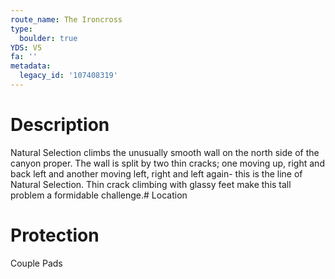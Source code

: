 ```yaml
---
route_name: The Ironcross
type:
  boulder: true
YDS: V5
fa: ''
metadata:
  legacy_id: '107408319'
---
```

# Description
Natural Selection climbs the unusually smooth wall on the north side of the canyon proper. The wall is split by two thin cracks; one moving up, right and back left and another moving left, right and left again- this is the line of Natural Selection. Thin crack climbing with glassy feet make this tall problem a formidable challenge.# Location
# Protection
Couple Pads